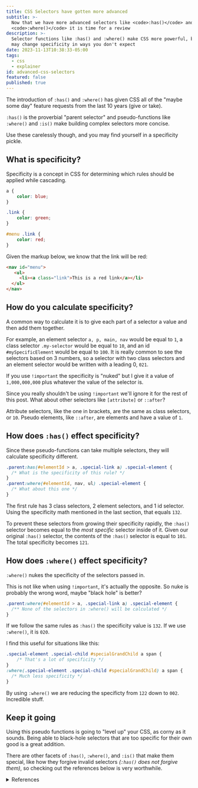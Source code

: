 ```yaml
---
title: CSS Selectors have gotten more advanced
subtitle: >-
  Now that we have more advanced selectors like <code>:has()</code> and
  <code>:where()</code> it is time for a review
description: >-
  Selector functions like :has() and :where() make CSS more powerful, but they
  may change specificity in ways you don't expect
date: 2023-11-13T10:38:33-05:00
tags:
  - css
  - explainer
id: advanced-css-selectors
featured: false
published: true
---
```

The introduction of `:has()` and `:where()` has given CSS all of the "maybe some day" feature requests from the last 10 years (give or take).

`:has()` is the proverbial "parent selector" and pseudo-functions like `:where()` and `:is()` make building complex selectors more concise.

Use these carelessly though, and you may find yourself in a specificity pickle.

## What is specificity?

Specificity is a concept in CSS for determining which rules should be applied while cascading.

```css
a {
    color: blue;
}

.link {
    color: green;
}

#menu .link {
    color: red;
}
```

Given the markup below, we know that the link will be red:

```html
<nav id="menu">
   <ul>
     <li><a class="link">This is a red link</a></li>
  </ul>
</nav>
```

## How do you calculate specificity?

A common way to calculate it is to give each part of a selector a value and then add them together.

For example, an element selector `a, p, main, nav` would be equal to `1`, a class selector `.my-selector` would be equal to `10`, and an id `#mySpecificElement` would be equal to `100`. It is really common to see the selectors based on 3 numbers, so a selector with two class selectors and an element selector would be written with a leading 0, `021`.

If you use `!important` the specificity is "nuked" but I give it a value of `1,000,000,000` plus whatever the value of the selector is.

Since you really shouldn't be using `!important` we'll ignore it for the rest of this post. What about other selectors like `[attribute]` or `::after`?

Attribute selectors, like the one in brackets, are the same as class selectors, or `10`. Pseudo elements, like `::after`, are elements and have a value of `1`.

## How does `:has()` effect specificity?

Since these pseudo-functions can take multiple selectors, they will calculate specificity different.

```css
.parent:has(#elementId > a, .special-link a) .special-element {
  /* What is the specificity of this rule? */
}
.parent:where(#elementId, nav, ul) .special-element {
  /* What about this one */
}
```

The first rule has 3 class selectors, 2 element selectors, and 1 id selector. Using the specificity math mentioned in the last section, that equals `132`.

To prevent these selectors from growing their specificity rapidly, the `:has()` selector becomes equal to the *most specific* selector inside of it. Given our original `:has()` selector, the contents of the `:has()` selector is equal to `101`. The total specificity becomes `121`.

## How does `:where()` effect specificity?

`:where()` nukes the specificity of the selectors passed in.

This is not like when using `!important`, it's actually the opposite. So nuke is probably the wrong word, maybe "black hole" is better?

```css
.parent:where(#elementId > a, .special-link a) .special-element {
  /** None of the selectors in :where() will be calculated */
}
```

If we follow the same rules as `:has()` the specificity value is `132`. If we use `:where()`, it is `020`.

I find this useful for situations like this:

```css
.special-element .special-child #specialGrandChild a span {
    /* That's a lot of specificity */
}
:where(.special-element .special-child #specialGrandChild) a span {
  /* Much less specificity */
}
```

By using `:where()` we are reducing the specificty from `122` down to `002`. Incredible stuff.

## Keep it going

Using this pseudo functions is going to "level up" your CSS, as corny as it sounds. Being able to black-hole selectors that are too specific for their own good is a great addition.

There are other facets of `:has()`, `:where()`, and `:is()` that make them special, like how they forgive invalid selectors *(`:has()` does not forgive them)*, so checking out the references below is very worthwhile.

<details>
    <summary>References</summary>
    <ul role="list" class>
      <li><a href="https://developer.mozilla.org/en-US/docs/Web/CSS/:has"><code>:has()</code> documentation in MDN</a></li>
      <li><a href="https://developer.mozilla.org/en-US/docs/Web/CSS/:where"><code>:where()</code> documentation in MDN</a></li>
      <li><a href="https://developer.mozilla.org/en-US/docs/Web/CSS/:is"><code>:is()</code> documentation in MDN</a></li>
      <li><a href="https://webkit.org/blog/13096/css-has-pseudo-class/">Webkit guide to using <code>:has()</code></a></li>
    </ul>
</details>